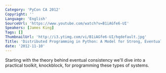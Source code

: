 ```yaml
---
Category: 'PyCon CA 2012'
Copyright: ''
Language: 'English'
SourceUrl: 'https://www.youtube.com/watch?v=B1iAGfe6-UI'
Speakers: [James King]
Tags: []
ThumbnailUrl: 'http://i3.ytimg.com/vi/B1iAGfe6-UI/hqdefault.jpg'
Title: 'Distributed Programming in Python: A Model for Strong, Eventual Consistency'
date: '2012-11-10'
---
```

Starting with the theory behind eventual consistency we'll dive into a
practical toolkit, knockblock, for programming these types of systems.

